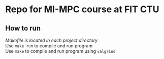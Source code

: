# Repo for MI-MPC course at FIT CTU


## How to run
*Makefile is located in each project directory*  
Use `make run` to compile and run program  
Use `make` to compile and run program using `valgrind`  

